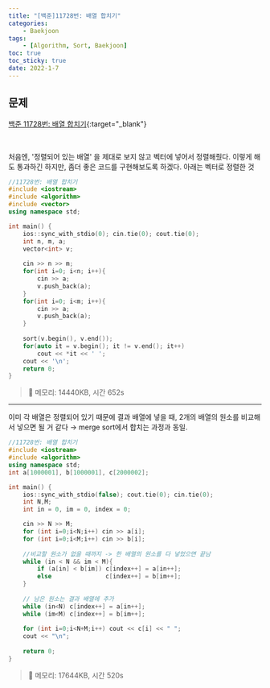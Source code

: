 ```yaml
---
title: "[백준]11728번: 배열 합치기"
categories:
    - Baekjoon
tags:
    - [Algorithm, Sort, Baekjoon]
toc: true
toc_sticky: true
date: 2022-1-7
---
```


## 문제

[백준 11728번: 배열 합치기](https://www.acmicpc.net/problem/15688){:target="_blank"}

<br>

처음엔, '정렬되어 있는 배열' 을 제대로 보지 않고 벡터에 넣어서 정렬해줬다. 이렇게 해도 통과하긴 하지만, 좀더 좋은 코드를 구현해보도록 하겠다. 아래는 벡터로 정렬한 것

```cpp
//11728번: 배열 합치기
#include <iostream>
#include <algorithm>
#include <vector>
using namespace std;

int main() {
    ios::sync_with_stdio(0); cin.tie(0); cout.tie(0);
    int n, m, a;
    vector<int> v;
    
    cin >> n >> m;
    for(int i=0; i<n; i++){
        cin >> a;
        v.push_back(a);
    }
    for(int i=0; i<m; i++){
        cin >> a;
        v.push_back(a);
    }
    
    sort(v.begin(), v.end());
    for(auto it = v.begin(); it != v.end(); it++)
        cout << *it << ' ';
    cout << '\n';
    return 0;
}
```

> 🍒 메모리: 14440KB, 시간 652s


---

이미 각 배열은 정렬되어 있기 때문에 결과 배열에 넣을 때, 2개의 배열의 원소를 비교해서 넣으면 될 거 같다 → merge sort에서 합치는 과정과 동일.

```cpp
//11728번: 배열 합치기
#include <iostream>
#include <algorithm>
using namespace std;
int a[1000001], b[1000001], c[2000002];

int main() {
    ios::sync_with_stdio(false); cout.tie(0); cin.tie(0);
    int N,M;
    int in = 0, im = 0, index = 0;

    cin >> N >> M;
    for (int i=0;i<N;i++) cin >> a[i];
    for (int i=0;i<M;i++) cin >> b[i];
    
    //비교할 원소가 없을 때까지 -> 한 배열의 원소를 다 넣었으면 끝남
    while (in < N && im < M){
        if (a[in] < b[im]) c[index++] = a[in++];
        else               c[index++] = b[im++];
    }
    
    // 남은 원소는 결과 배열에 추가
    while (in<N) c[index++] = a[in++];
    while (im<M) c[index++] = b[im++];
    
    for (int i=0;i<N+M;i++) cout << c[i] << " ";
    cout << "\n";
    
    return 0;
}
```

> 🍒 메모리: 17644KB, 시간 520s
